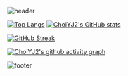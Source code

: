 ![header](https://capsule-render.vercel.app/api?type=waving&text=ChoiYJ2's%GitHub&color=gradient&customColorList=26&height=100&animation=fadeIn&fontColor=006400)

[![Top Langs](https://github-readme-stats.vercel.app/api/top-langs/?username=ChoiYJ2&layout=compact&theme=vue&count-private=true)](https://github.com/ChoiYJ2/github-readme-stats)
[![ChoiYJ2's GitHub stats](https://github-readme-stats.vercel.app/api?username=ChoiYJ2&include_all_commits=true&count_private=true&theme=vue&show_icons=true)](https://github.com/ChoiYJ2)

[![GitHub Streak](https://streak-stats.demolab.com?user=ChoiYJ2&theme=vue&border_radius=2&exclude_days=Sun%2CMon%2CTue%2CWed%2CThu%2CFri%2CSat&card_width=770&fire=EB7F00&border=E2E2E2&stroke=E2E2E2)](https://git.io/streak-stats)

[![ChoiYJ2's github activity graph](https://github-readme-activity-graph.vercel.app/graph?username=ChoiYJ2&theme=vue&bg_color=white&point=2E8B57&line=66CDAA)](https://github.com/ChoiYJ2/github-readme-activity-graph)

![footer](https://capsule-render.vercel.app/api?type=soft&color=0:F0FFF0,25:66CDAA,50:3CB371,75:66CDAA,100:F0FFF0&height=50&fontColor=006400)
